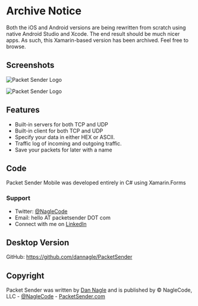 # Archive Notice
Both the iOS and Android versions are being rewritten from scratch using native Android Studio and Xcode. The end result should be much nicer apps. As such, this Xamarin-based version has been archived. Feel free to browse.

<!--- Commented out until new versions are ready

# Packet Sender Mobile
![Packet Sender Logo](screenshots/pslogo128.png)

The award-winning desktop app is now available for Android and iOS, and like its older desktop father, it is also open soruce! Packet Sender is an easy way to communicate with devices using UDP or TCP commands.

Use Packet Sender Cloud to save/share/import packets from desktop to mobile.


## Purchase
The mobile apps contain no ads, no analytics, no "Review me!" nags, no email list sign-ups, no notifications, and no IAPs. Also, it is open source with an extremely permissible license. For the small price, please support this project by purchasing.

[![Packet Sender Google](screenshots/appstore100.png)](https://itunes.apple.com/us/app/packet-sender-mobile/id1338199854?ls=1&mt=8)


[![Packet Sender Google](screenshots/googleplaybadge.png)](https://play.google.com/store/apps/details?id=com.packetsender.mobile)

-->

## Screenshots

![Packet Sender Logo](screenshots/ps-android.png)

![Packet Sender Logo](screenshots/ps-ios.jpg)


## Features
- Built-in servers for both TCP and UDP
- Built-in client for both TCP and UDP
- Specify your data in either HEX or ASCII.
- Traffic log of incoming and outgoing traffic.
- Save your packets for later with a name

## Code

Packet Sender Mobile was developed entirely in C# using Xamarin.Forms



### Support

* Twitter: [@NagleCode](http://twitter.com/NagleCode)
* Email: hello AT packetsender DOT com
* Connect with me on [LinkedIn](https://www.linkedin.com/in/dannagle/)



## Desktop Version
GitHub: https://github.com/dannagle/PacketSender




## Copyright

Packet Sender was written by [Dan Nagle](https://dannagle.com/) and is published by &copy; NagleCode, LLC   -  [@NagleCode](https://twitter.com/NagleCode) - [PacketSender.com](https://PacketSender.com)
